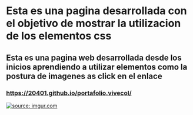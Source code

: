 # Esta es una pagina desarrollada con el objetivo de mostrar la utilizacion de los elementos css

## Esta es una pagina web desarrollada desde los inicios aprendiendo a utilizar elementos como la postura de imagenes as click en el enlace 
### https://20401.github.io/portafolio.vivecol/



   <a href="https://20401.github.io/portafolio.vivecol/"><img src="https://user-images.githubusercontent.com/83643717/152909478-eeb4f902-13ba-4f65-8fef-a2c73b5bc3da.png" title="source: imgur.com" /></a>
